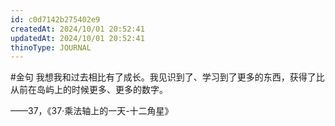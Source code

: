 ```yaml
---
id: c0d7142b275402e9
createdAt: 2024/10/01 20:52:41
updatedAt: 2024/10/01 20:52:41
thinoType: JOURNAL
---
```

#金句 我想我和过去相比有了成长。我见识到了、学习到了更多的东西，获得了比从前在岛屿上的时候更多、更多的数字。

——37，《37·乘法轴上的一天-十二角星》